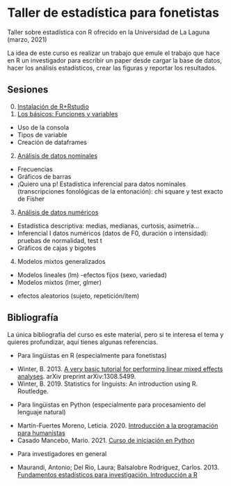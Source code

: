 # Taller de estadística para fonetistas
Taller sobre estadística con R ofrecido en la Universidad de La Laguna (marzo, 2021)


La idea de este curso es realizar un trabajo que emule el trabajo que hace en R un investigador para escribir un paper desde cargar la base de datos, hacer los análisis estadísticos, crear las figuras y reportar los resultados.

## Sesiones

0. [Instalación de R+Rstudio](0_antesDeClase/InstruccionesInstalacion.md)
1. [Los básicos: Funciones y variables](1_losBasicos/basicos.md)
* Uso de la consola
* Tipos de variable
* Creación de dataframes
2. [Análisis de datos nominales](2_nominalLeon)
* Frecuencias
* Gráficos de barras
* ¡Quiero una p! Estadística inferencial para datos nominales (transcripciones fonológicas de la entonación): chi square y test exacto de Fisher
3. [Análisis de datos numéricos](3_numéricos)
* Estadística descriptiva: medias, medianas, curtosis, asimetría…
* Inferencial I datos numéricos (datos de F0, duración o intensidad): pruebas de normalidad, test t 
* Gráficos de cajas y bigotes
4. Modelos mixtos generalizados
* Modelos lineales (lm)
-efectos fijos (sexo, variedad)
* Modelos mixtos (lmer, glmer)
- efectos aleatorios (sujeto, repetición/ítem)

## Bibliografía
La única bibliografía del curso es este material, pero si te interesa el tema y quieres profundizar, aquí tienes algunas referencias.
* Para lingüistas en R (especialmente para fonetistas)
 - Winter, B. 2013. [A very basic tutorial for performing linear mixed effects analyses](http://www.bodowinter.com/uploads/1/2/9/3/129362560/bw_lme_tutorial2.pdf). arXiv preprint arXiv:1308.5499.
 - Winter, B. 2019. Statistics for linguists: An introduction using R. Routledge.
 * Para lingüistas en Python (especialmente para procesamiento del lenguaje natural)
 - Martín-Fuertes Moreno, Leticia. 2020. [Introducción a la programación para humanistas](https://github.com/nimbusaeta/lingufriendly#nomenclatura-de-los-temas-y-ejercicios)
- Casado Mancebo, Mario. 2021. [Curso de iniciación en Python](https://cursos.mcasado.org/cursos/curso-de-iniciación-en-python/)
 * Para investigadores en general
 -  Maurandi, Antonio; Del Rio, Laura; Balsalobre Rodríguez, Carlos. 2013. [Fundamentos estadísticos para investigación. Introducción a R](https://gauss.inf.um.es/files/Fundamentos-estadisticos-para-investigacionIntroduccion-a-R.pdf)